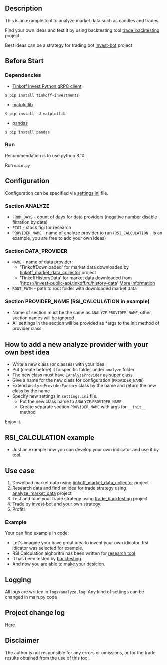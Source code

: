 ## Description
This is an example tool to analyze market data such as candles and trades.

Find your own ideas and test it by using backtesting tool [trade_backtesting](https://github.com/EIDiamond/trade_backtesting) project.

Best ideas can be a strategy for trading bot [invest-bot](https://github.com/EIDiamond/invest-bot) project

## Before Start
### Dependencies

- [Tinkoff Invest Python gRPC client](https://github.com/Tinkoff/invest-python)
<!-- termynal -->
```
$ pip install tinkoff-investments
```

- [matplotlib](https://matplotlib.org)
<!-- termynal -->
```
$ pip install -U matplotlib
```

- [pandas](https://pandas.pydata.org)
<!-- termynal -->
```
$ pip install pandas
```

### Run
Recommendation is to use python 3.10. 

Run `main.py`

## Configuration
Configuration can be specified via [settings.ini](settings.ini) file.

### Section ANALYZE
- `FROM_DAYS` - count of days for data providers (negative number disable filtration by date) 
- `FIGI` - stock figi for research
- `PROVIDER_NAME` - name of analyze provider to run 
(`RSI_CALCULATION` - is an example, you are free to add your own ideas)

### Section DATA_PROVIDER
- `NAME` - name of data provider:
  - 'TinkoffDownloaded' for market data downloaded by
[tinkoff_market_data_collector](https://github.com/EIDiamond/tinkoff_market_data_collector) project
  - 'TinkoffHistoryData' for market data downloaded from 'https://invest-public-api.tinkoff.ru/history-data'
[More information](https://tinkoff.github.io/investAPI/get_history/)
- `ROOT_PATH` - path to root folder with downloaded market data 

### Section PROVIDER_NAME (RSI_CALCULATION in example)
- Name of section must be the same as `ANALYZE`.`PROVIDER_NAME`, other section names will be ignored
- All settings in the section will be provided as *args to the init method of provider class 

## How to add a new analyze provider with your own best idea
- Write a new class (or classes) with your idea
- Put (create before) it to specific folder under `analyze` folder 
- The new class must have `IAnalyzeProvider` as super class
- Give a name for the new class for configuration (`PROVIDER_NAME`)
- Extend `AnalyzeProviderFactory` class by the name and return the new class by the name
- Specify new settings in `settings.ini` file. 
  - Put the new class name to `ANALYZE`.`PROVIDER_NAME`
  - Create separate section `PROVIDER_NAME` with args for `__init__` method

Enjoy it. 

## RSI_CALCULATION example
- Just an example how you can develop your own indicator and use it by tool. 

## Use case
1. Download market data using [tinkoff_market_data_collector](https://github.com/EIDiamond/tinkoff_market_data_collector) project
2. Research data and find an idea for trade strategy using [analyze_market_data](https://github.com/EIDiamond/analyze_market_data) project
3. Test and tune your trade strategy using [trade_backtesting](https://github.com/EIDiamond/trade_backtesting) project
4. Trade by [invest-bot](https://github.com/EIDiamond/invest-bot) and your own strategy.
5. Profit!

### Example
Your can find example in code:
- Let's imagine your have great idea to invent your own idicator. Rsi idicator was selected for example.
- RSI Calculation alghoritm has been written for [research tool](https://github.com/EIDiamond/analyze_market_data/blob/main/analyze/rsi_calculation/rsi_calculation_analyze.py)
- It has been tested by [backtesting](https://github.com/EIDiamond/trade_backtesting/blob/main/trade_system/strategies/rsi_example/rsi_strategy.py)
- And now you are able to make your desicion.


## Logging
All logs are written in `logs/analyze.log`.
Any kind of settings can be changed in main.py code

## Project change log
[Here](CHANGELOG.md)

## Disclaimer
The author is not responsible for any errors or omissions, or for the trade results obtained from the use of this tool. 
